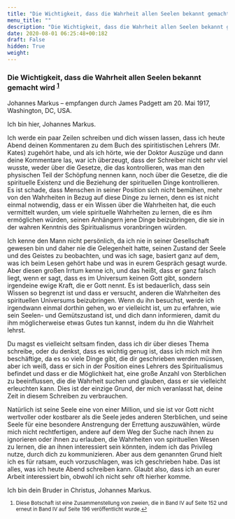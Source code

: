 ```yaml
---
title: "Die Wichtigkeit, dass die Wahrheit allen Seelen bekannt gemacht wird"
menu_title: ""
description: "Die Wichtigkeit, dass die Wahrheit allen Seelen bekannt gemacht wird"
date: 2020-08-01 06:25:48+00:182
draft: False
hidden: True
weight:
---
```

### Die Wichtigkeit, dass die Wahrheit allen Seelen bekannt gemacht wird <sup id="a1">[1](#f1)</sup>

Johannes Markus – empfangen durch James Padgett am 20. Mai 1917, Washington, DC, USA.

Ich bin hier, Johannes Markus.

Ich werde ein paar Zeilen schreiben und dich wissen lassen, dass ich heute Abend deinen Kommentaren zu dem Buch des spiritistischen Lehrers (Mr. Kates) zugehört habe, und als ich hörte, wie der Doktor Auszüge und dann deine Kommentare las, war ich überzeugt, dass der Schreiber nicht sehr viel wusste, weder über die Gesetze, die das kontrollieren, was man den physischen Teil der Schöpfung nennen kann, noch über die Gesetze, die die spirituelle Existenz und die Beziehung der spirituellen Dinge kontrollieren. Es ist schade, dass Menschen in seiner Position sich nicht bemühen, mehr von den Wahrheiten in Bezug auf diese Dinge zu lernen, denn es ist nicht einmal notwendig, dass er ein Wissen über die Wahrheiten hat, die euch vermittelt wurden, um viele spirituelle Wahrheiten zu lernen, die es ihm ermöglichen würden, seinen Anhängern jene Dinge beizubringen, die sie in der wahren Kenntnis des Spiritualismus voranbringen würden.

Ich kenne den Mann nicht persönlich, da ich nie in seiner Gesellschaft gewesen bin und daher nie die Gelegenheit hatte, seinen Zustand der Seele und des Geistes zu beobachten, und was ich sage, basiert ganz auf dem, was ich beim Lesen gehört habe und was in eurem Gespräch gesagt wurde. Aber diesen großen Irrtum kenne ich, und das heißt, dass er ganz falsch liegt, wenn er sagt, dass es im Universum keinen Gott gibt, sondern irgendeine ewige Kraft, die er Gott nennt. Es ist bedauerlich, dass sein Wissen so begrenzt ist und dass er versucht, anderen die Wahrheiten des spirituellen Universums beizubringen. Wenn du ihn besuchst, werde ich irgendwann einmal dorthin gehen, wo er vielleicht ist, um zu erfahren, wie sein Seelen- und Gemütszustand ist, und dich dann informieren, damit du ihm möglicherweise etwas Gutes tun kannst, indem du ihn die Wahrheit lehrst.

Du magst es vielleicht seltsam finden, dass ich dir über dieses Thema schreibe, oder du denkst, dass es wichtig genug ist, dass ich mich mit ihm beschäftige, da es so viele Dinge gibt, die dir geschrieben werden müssen, aber ich weiß, dass er sich in der Position eines Lehrers des Spiritualismus befindet und dass er die Möglichkeit hat, eine große Anzahl von Sterblichen zu beeinflussen, die die Wahrheit suchen und glauben, dass er sie vielleicht erleuchten kann. Dies ist der einzige Grund, der mich veranlasst hat, deine Zeit in diesem Schreiben zu verbrauchen.

Natürlich ist seine Seele eine von einer Million, und sie ist vor Gott nicht wertvoller oder kostbarer als die Seele jedes anderen Sterblichen, und seine Seele für eine besondere Anstrengung der Errettung auszuwählen, würde mich nicht rechtfertigen, andere auf dem Weg der Suche nach ihnen zu ignorieren oder ihnen zu erlauben, die Wahrheiten von spirituellen Wesen zu lernen, die an ihnen interessiert sein könnten, indem ich das Privileg nutze, durch dich zu kommunizieren. Aber aus dem genannten Grund hielt ich es für ratsam, euch vorzuschlagen, was ich geschrieben habe. Das ist alles, was ich heute Abend schreiben kann. Glaubt also, dass ich an eurer Arbeit interessiert bin, obwohl ich nicht sehr oft hierher komme.

Ich bin dein Bruder in Christus, Johannes Markus.
<small>

1. <large id="f1"> Diese Botschaft ist eine Zusammenstellung von zweien, die in Band IV auf Seite 152 und erneut in Band IV auf Seite 196 veröffentlicht wurde.[↩](#a1)
